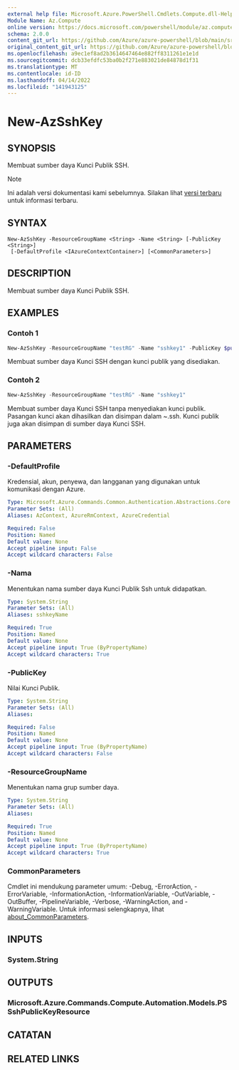 ```yaml
---
external help file: Microsoft.Azure.PowerShell.Cmdlets.Compute.dll-Help.xml
Module Name: Az.Compute
online version: https://docs.microsoft.com/powershell/module/az.compute/new-azsshkey
schema: 2.0.0
content_git_url: https://github.com/Azure/azure-powershell/blob/main/src/Compute/Compute/help/New-AzSshKey.md
original_content_git_url: https://github.com/Azure/azure-powershell/blob/main/src/Compute/Compute/help/New-AzSshKey.md
ms.openlocfilehash: a9ec1ef8ad2b3614647464e882ff8311261e1e1d
ms.sourcegitcommit: dcb33efdfc53ba0b2f271e883021de84878d1f31
ms.translationtype: MT
ms.contentlocale: id-ID
ms.lasthandoff: 04/14/2022
ms.locfileid: "141943125"
---
```

# New-AzSshKey

## SYNOPSIS
Membuat sumber daya Kunci Publik SSH.

> [!NOTE]
>Ini adalah versi dokumentasi kami sebelumnya. Silakan lihat [versi terbaru](/powershell/module/az.compute/new-azsshkey) untuk informasi terbaru.

## SYNTAX

```
New-AzSshKey -ResourceGroupName <String> -Name <String> [-PublicKey <String>]
 [-DefaultProfile <IAzureContextContainer>] [<CommonParameters>]
```

## DESCRIPTION
Membuat sumber daya Kunci Publik SSH.

## EXAMPLES

### Contoh 1
```powershell
New-AzSshKey -ResourceGroupName "testRG" -Name "sshkey1" -PublicKey $publicKey
```

Membuat sumber daya Kunci SSH dengan kunci publik yang disediakan. 

### Contoh 2
```powershell
New-AzSshKey -ResourceGroupName "testRG" -Name "sshkey1" 
```

Membuat sumber daya Kunci SSH tanpa menyediakan kunci publik. Pasangan kunci akan dihasilkan dan disimpan dalam ~\.ssh. Kunci publik juga akan disimpan di sumber daya Kunci SSH.

## PARAMETERS

### -DefaultProfile
Kredensial, akun, penyewa, dan langganan yang digunakan untuk komunikasi dengan Azure.

```yaml
Type: Microsoft.Azure.Commands.Common.Authentication.Abstractions.Core.IAzureContextContainer
Parameter Sets: (All)
Aliases: AzContext, AzureRmContext, AzureCredential

Required: False
Position: Named
Default value: None
Accept pipeline input: False
Accept wildcard characters: False
```

### -Nama
Menentukan nama sumber daya Kunci Publik Ssh untuk didapatkan.

```yaml
Type: System.String
Parameter Sets: (All)
Aliases: sshkeyName

Required: True
Position: Named
Default value: None
Accept pipeline input: True (ByPropertyName)
Accept wildcard characters: True
```

### -PublicKey
Nilai Kunci Publik.

```yaml
Type: System.String
Parameter Sets: (All)
Aliases:

Required: False
Position: Named
Default value: None
Accept pipeline input: True (ByPropertyName)
Accept wildcard characters: False
```

### -ResourceGroupName
Menentukan nama grup sumber daya.

```yaml
Type: System.String
Parameter Sets: (All)
Aliases:

Required: True
Position: Named
Default value: None
Accept pipeline input: True (ByPropertyName)
Accept wildcard characters: True
```

### CommonParameters
Cmdlet ini mendukung parameter umum: -Debug, -ErrorAction, -ErrorVariable, -InformationAction, -InformationVariable, -OutVariable, -OutBuffer, -PipelineVariable, -Verbose, -WarningAction, and -WarningVariable. Untuk informasi selengkapnya, lihat [about_CommonParameters](http://go.microsoft.com/fwlink/?LinkID=113216).

## INPUTS

### System.String

## OUTPUTS

### Microsoft.Azure.Commands.Compute.Automation.Models.PSSshPublicKeyResource

## CATATAN

## RELATED LINKS
